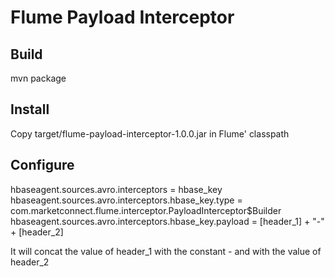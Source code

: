 # Flume Payload Interceptor

## Build
mvn package

## Install
Copy target/flume-payload-interceptor-1.0.0.jar in Flume' classpath

## Configure
hbaseagent.sources.avro.interceptors = hbase_key
hbaseagent.sources.avro.interceptors.hbase_key.type = com.marketconnect.flume.interceptor.PayloadInterceptor$Builder
hbaseagent.sources.avro.interceptors.hbase_key.payload = [header_1] + "-" + [header_2]

It will concat the value of header_1 with the constant - and with the value of header_2